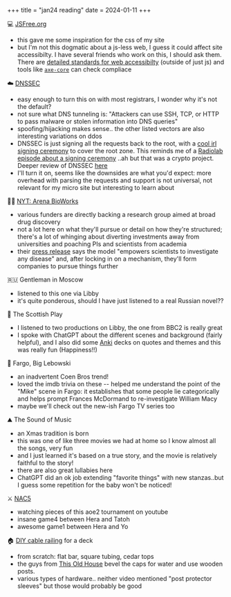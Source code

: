 +++
title = "jan24 reading"
date = 2024-01-11
+++

:computer: [JSFree.org](https://jsfree.org)
- this gave me some inspiration for the css of my site
- but I'm not this dogmatic about a js-less web,
I guess it could affect site accessibilty.
I have several friends who work on this, I should ask them.
There are [detailed standards for web accessibilty](https://www.w3.org/WAI/WCAG22/quickref/?versions=2.1)
(outside of just js)
and tools like [`axe-core`](https://github.com/dequelabs/axe-core) can check compliace

:cloud: [DNSSEC](https://www.cloudflare.com/learning/dns/dns-security/)
- easy enough to turn this on with most registrars, I wonder why it's not the default?
- not sure what DNS tunneling is: "Attackers can use SSH, TCP, or HTTP to pass malware or stolen information into DNS queries"
- spoofing/hijacking makes sense.. the other listed vectors are also interesting variations on ddos
- DNSSEC is just signing all the requests back to the root,
with a [cool irl signing ceremony](https://www.cloudflare.com/dns/dnssec/root-signing-ceremony/) to cover the root zone.
This reminds me of a [Radiolab episode about a signing ceremony](https://radiolab.org/podcast/ceremony)
..ah but that was a crypto project.
Deeper review of DNSSEC [here](https://blog.cloudflare.com/dnssec-an-introduction/)
- I'll turn it on, seems like the downsides are what you'd expect:
more overhead with parsing the requests and support is not universal,
not relevant for my micro site but interesting to learn about

:scientist: [NYT: Arena BioWorks](https://www.nytimes.com/2024/01/12/business/arena-bioworks-scientists-harvard-mit.html)
- various funders are directly backing a research group aimed at broad drug discovery
- not a lot here on what they'll pursue or detail on how they're structured;
there's a lot of whinging about diverting investments away from universities
and poaching PIs and scientists from academia
- their [press release](https://www.prnewswire.com/news-releases/arena-bioworks-launches-as-a-privately-funded-fully-independent-biomedical-institute-to-shorten-the-path-from-insight-to-therapeutics-302033563.html)
says the model "empowers scientists to investigate any disease"
and, after locking in on a mechanism, they'll form companies to pursue things further

:ru: Gentleman in Moscow
- listened to this one via Libby
- it's quite ponderous, should I have just listened to a real Russian novel??

:scotland: The Scottish Play
- I listened to two productions on Libby,
the one from BBC2 is really great
- I spoke with ChatGPT about the different scenes and background (fairly helpful),
and I also did some [Anki](@/notes/anki.md) decks on quotes and themes and this was really fun (Happiness!!)

:cold_face: Fargo, Big Lebowski
- an inadvertent Coen Bros trend!
- loved the imdb trivia on these -- helped me understand the point of the "Mike" scene in Fargo:
it establishes that some people lie categorically
and helps prompt Frances McDormand to re-investigate William Macy
- maybe we'll check out the new-ish Fargo TV series too

:mountain: The Sound of Music
- an Xmas tradition is born
- this was one of like three movies we had at home so I know almost all the songs, very fun
- and I just learned it's based on a true story, and the movie is relatively faithful to the story!
- there are also great lullabies here
- ChatGPT did an ok job extending "favorite things" with new stanzas..but I guess some repetition for the baby won't be noticed!

:crossed_swords: [NAC5](https://www.youtube.com/watch?v=O5WVBFPMUrg)
- watching pieces of this aoe2 tournament on youtube
- insane game4 between Hera and Tatoh
- awesome game1 between Hera and Yo

:house: [DIY cable railing](https://www.youtube.com/watch?v=e4XFHgxt3Cs) for a deck
- from scratch: flat bar, square tubing, cedar tops
- the guys from [This Old House](https://www.youtube.com/watch?v=vopMY32I47A)
bevel the caps for water and use wooden posts.
- various types of hardware..
neither video mentioned "post protector sleeves" but those would probably be good
